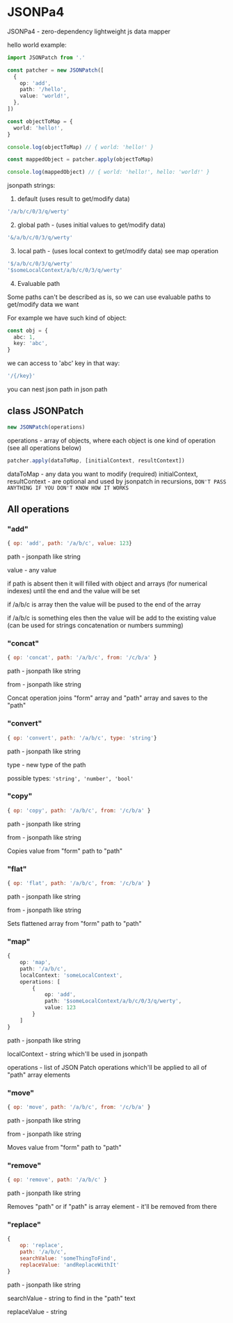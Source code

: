 # JSONPa4

JSONPa4 - zero-dependency lightweight js data mapper

hello world example:

```ts
import JSONPatch from '.'

const patcher = new JSONPatch([
  {
    op: 'add',
    path: '/hello',
    value: 'world!',
  },
])

const objectToMap = {
  world: 'hello!',
}

console.log(objectToMap) // { world: 'hello!' }

const mappedObject = patcher.apply(objectToMap)

console.log(mappedObject) // { world: 'hello!', hello: 'world!' }
```

jsonpath strings:

1. default (uses result to get/modify data)

```ts
'/a/b/c/0/3/q/werty'
```

2. global path - (uses initial values to get/modify data)

```ts
'&/a/b/c/0/3/q/werty'
```

3. local path - (uses local context to get/modify data) see map operation

```ts
'$/a/b/c/0/3/q/werty'
'$someLocalContext/a/b/c/0/3/q/werty'
```

4. Evaluable path

Some paths can't be described as is, so we can use evaluable paths to get/modify data we want

For example we have such kind of object:

```ts
const obj = {
  abc: 1,
  key: 'abc',
}
```

we can access to 'abc' key in that way:

```ts
'/{/key}'
```

you can nest json path in json path

## class JSONPatch

```ts
new JSONPatch(operations)
```

operations - array of objects, where each object is one kind of operation (see all operations below)

```ts
patcher.apply(dataToMap, [initialContext, resultContext])
```

dataToMap - any data you want to modify (required)
initialContext, resultContext - are optional and used by jsonpatch in recursions, `DON'T PASS ANYTHING IF YOU DON'T KNOW HOW IT WORKS`

## All operations

### "add"

```js
{ op: 'add', path: '/a/b/c', value: 123}
```

path - jsonpath like string

value - any value

if path is absent then it will filled with object and arrays (for numerical indexes) until the end and the value will be set

if /a/b/c is array then the value will be pused to the end of the array

if /a/b/c is something eles then the value will be add to the existing value (can be used for strings concatenation or numbers summing)

### "concat"

```js
{ op: 'concat', path: '/a/b/c', from: '/c/b/a' }
```

path - jsonpath like string

from - jsonpath like string

Concat operation joins "form" array and "path" array and saves to the "path"

### "convert"

```js
{ op: 'convert', path: '/a/b/c', type: 'string'}
```

path - jsonpath like string

type - new type of the path

possible types: `'string', 'number', 'bool'`

### "copy"

```js
{ op: 'copy', path: '/a/b/c', from: '/c/b/a' }
```

path - jsonpath like string

from - jsonpath like string

Copies value from "form" path to "path"

### "flat"

```js
{ op: 'flat', path: '/a/b/c', from: '/c/b/a' }
```

path - jsonpath like string

from - jsonpath like string

Sets flattened array from "form" path to "path"

### "map"

```ts
{
    op: 'map',
    path: '/a/b/c',
    localContext: 'someLocalContext',
    operations: [
        {
            op: 'add',
            path: '$someLocalContext/a/b/c/0/3/q/werty',
            value: 123
        }
    ]
}
```

path - jsonpath like string

localContext - string which'll be used in jsonpath

operations - list of JSON Patch operations which'll be applied to all of "path" array elements

### "move"

```js
{ op: 'move', path: '/a/b/c', from: '/c/b/a' }
```

path - jsonpath like string

from - jsonpath like string

Moves value from "form" path to "path"

### "remove"

```js
{ op: 'remove', path: '/a/b/c' }
```

path - jsonpath like string

Removes "path" or if "path" is array element - it'll be removed from there

### "replace"

```js
{
    op: 'replace',
    path: '/a/b/c',
    searchValue: 'someThingToFind',
    replaceValue: 'andReplaceWithIt'
}
```

path - jsonpath like string

searchValue - string to find in the "path" text

replaceValue - string
